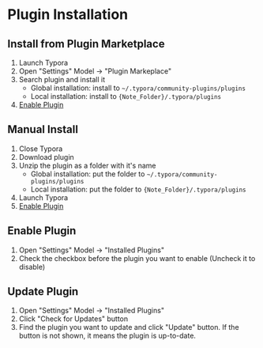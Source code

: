 # Plugin Installation

## Install from Plugin Marketplace

1. Launch Typora
2. Open "Settings" Model -> "Plugin Markeplace"
3. Search plugin and install it
   - Global installation: install to `~/.typora/community-plugins/plugins`
   - Local installation: install to `{Note_Folder}/.typora/plugins`
4. [Enable Plugin](#enable-plugin)



## Manual Install

1. Close Typora
2. Download plugin
3. Unzip the plugin as a folder with it's name
   - Global installation: put the folder to `~/.typora/community-plugins/plugins`
   - Local installation: put the folder to `{Note_Folder}/.typora/plugins`
4. Launch Typora
5. [Enable Plugin](#enable-plugin)



## Enable Plugin

1. Open "Settings" Model -> "Installed Plugins"
2. Check the checkbox before the plugin you want to enable (Uncheck it to disable)



## Update Plugin

1. Open "Settings" Model -> "Installed Plugins"
2. Click "Check for Updates" button
3. Find the plugin you want to update and click "Update" button. If the button is not shown, it means the plugin is up-to-date.
